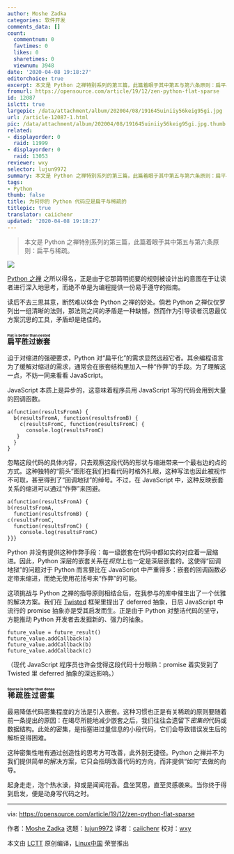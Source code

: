 ```yaml
---
author: Moshe Zadka
categories: 软件开发
comments_data: []
count:
  commentnum: 0
  favtimes: 0
  likes: 0
  sharetimes: 0
  viewnum: 3948
date: '2020-04-08 19:18:27'
editorchoice: true
excerpt: 本文是 Python 之禅特别系列的第三篇，此篇着眼于其中第五与第六条原则：扁平与稀疏。
fromurl: https://opensource.com/article/19/12/zen-python-flat-sparse
id: 12087
islctt: true
largepic: /data/attachment/album/202004/08/191645uiniiy56keig95gi.jpg
url: /article-12087-1.html
pic: /data/attachment/album/202004/08/191645uiniiy56keig95gi.jpg.thumb.jpg
related:
- displayorder: 0
  raid: 11999
- displayorder: 0
  raid: 13053
reviewer: wxy
selector: lujun9972
summary: 本文是 Python 之禅特别系列的第三篇，此篇着眼于其中第五与第六条原则：扁平与稀疏。
tags:
- Python
thumb: false
title: 为何你的 Python 代码应是扁平与稀疏的
titlepic: true
translator: caiichenr
updated: '2020-04-08 19:18:27'
---
```



> 
> 本文是 Python 之禅特别系列的第三篇，此篇着眼于其中第五与第六条原则：扁平与稀疏。
> 
> 
> 


![](/data/attachment/album/202004/08/191645uiniiy56keig95gi.jpg)


[Python 之禅](https://www.python.org/dev/peps/pep-0020/) 之所以得名，正是由于它那简明扼要的规则被设计出的意图在于让读者进行深入地思考，而绝不单是为编程提供一份易于遵守的指南。


读后不去三思其意，断然难以体会 Python 之禅的妙处。倘若 Python 之禅仅仅罗列出一组清晰的法则，那法则之间的矛盾是一种缺憾，然而作为引导读者沉思最优方案沉思的工具，矛盾却是绝佳的。


### <ruby> 扁平胜过嵌套 <rt>  Flat is better than nested </rt></ruby>


迫于对缩进的强硬要求，Python 对“扁平化”的需求显然远超它者。其余编程语言为了缓解对缩进的需求，通常会在嵌套结构里加入一种“作弊”的手段。为了理解这一点，不妨一同来看看 JavaScript。


JavaScript 本质上是异步的，这意味着程序员用 JavaScript 写的代码会用到大量的回调函数。



```
a(function(resultsFromA) {
  b(resultsFromA, function(resultsfromB) {
    c(resultsFromC, function(resultsFromC) {
      console.log(resultsFromC)
   }
  }
}
```

忽略这段代码的具体内容，只去观察这段代码的形状与缩进带来一个最右边的点的方式。这种独特的“箭头”图形在我们扫看代码时格外扎眼，这种写法也因此被视作不可取，甚至得到了“回调地狱”的绰号。不过，在 JavaScript 中，这种反映嵌套关系的缩进可以通过“作弊”来回避。



```
a(function(resultsFromA) {
b(resultsFromA,
  function(resultsfromB) {
c(resultsFromC,
  function(resultsFromC) {
    console.log(resultsFromC)
}}}
```

Python 并没有提供这种作弊手段：每一级嵌套在代码中都如实的对应着一层缩进。因此，Python 深层的嵌套关系在*视觉*上也一定是深层嵌套的。这使得“回调地狱”的问题对于 Python 而言要比在 JavaScript 中严重得多：嵌套的回调函数必定带来缩进，而绝无使用花括号来“作弊”的可能。


这项挑战与 Python 之禅的指导原则相结合后，在我参与的库中催生出了一个优雅的解决方案。我们在 [Twisted](https://twistedmatrix.com/trac/) 框架里提出了 deferred 抽象，日后 JavaScript 中流行的 promise 抽象亦是受其启发而生。正是由于 Python 对整洁代码的坚守，方能推动 Python 开发者去发掘新的、强力的抽象。



```
future_value = future_result()
future_value.addCallback(a)
future_value.addCallback(b)
future_value.addCallback(c)
```

（现代 JavaScript 程序员也许会觉得这段代码十分眼熟：promise 着实受到了 Twisted 里 deferred 抽象的深远影响。）


### <ruby> 稀疏胜过密集 <rt>  Sparse is better than dense </rt></ruby>


最易降低代码密集程度的方法是引入嵌套。这种习惯也正是有关稀疏的原则要随着前一条提出的原因：在竭尽所能地减少嵌套之后，我们往往会遗留下*密集的*代码或数据结构。此处的密集，是指塞进过量信息的小段代码，它们会导致错误发生后的解析变得困难。


这种密集性唯有通过创造性的思考方可改善，此外别无捷径。Python 之禅并不为我们提供简单的解决方案，它只会指明改善代码的方向，而非提供“如何”去做的向导。


起身走走，泡个热水澡，抑或是闻闻花香。盘坐冥思，直至灵感袭来。当你终于得到启发，便是动身写代码之时。




---


via: <https://opensource.com/article/19/12/zen-python-flat-sparse>


作者：[Moshe Zadka](https://opensource.com/users/moshez) 选题：[lujun9972](https://github.com/lujun9972) 译者：[caiichenr](https://github.com/caiichenr) 校对：[wxy](https://github.com/wxy)


本文由 [LCTT](https://github.com/LCTT/TranslateProject) 原创编译，[Linux中国](https://linux.cn/) 荣誉推出
